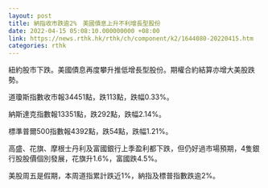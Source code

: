 ```yaml
---
layout: post
title: 納指收市跌逾2%　美國債息上升不利增長型股份
date: 2022-04-15 05:08:10.000000000 +08:00
link: https://news.rthk.hk/rthk/ch/component/k2/1644080-20220415.htm
categories: rthk
---
```


紐約股市下跌。美國債息再度攀升推低增長型股份。期權合約結算亦增大美股跌勢。

道瓊斯指數收市報34451點，跌113點，跌幅0.33%。

納斯達克指數報13351點，跌292點，跌幅2.14%。

標準普爾500指數報4392點，跌54點，跌幅1.21%。

高盛、花旗、摩根士丹利及富國銀行上季盈利都下跌，但仍好過市場預期，4隻銀行股股價個別發展，花旗升1.6%，富國跌4.5%。

美股周五是假期，本周道指累計跌近1%，納指及標普指數跌逾2%。
